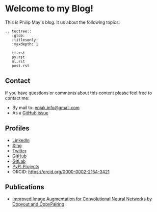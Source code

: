 # Welcome to my Blog!
This is Philip May's blog. It us about the following topics:

```eval_rst
.. toctree::
   :glob:
   :titlesonly:
   :maxdepth: 1

   it.rst
   py.rst
   ml.rst
   post.rst
```

## Contact
If you have questions or comments about this content please feel free to
contact me:
-   By mail to: <eniak.info@gmail.com>
-   As a [GitHub issue](https://github.com/PhilipMay/eniak/issues)

## Profiles
-   [LinkedIn](https://www.linkedin.com/in/philip-may-3992889a/)
-   [Xing](https://www.xing.com/profile/Philip_May)
-   [Twitter](https://twitter.com/pMay)
-   [GitHub](https://github.com/PhilipMay)
-   [GitLab](https://gitlab.com/PhilipMay)
-   [PyPI Projects](https://pypi.org/user/Dieshe/)
-   ORCID: <https://orcid.org/0000-0002-2154-3421>

## Publications
- [Improved Image Augmentation for Convolutional Neural Networks by Copyout and CopyPairing](https://arxiv.org/abs/1909.00390)
